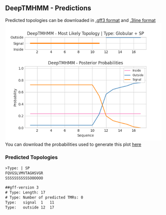 ## DeepTMHMM - Predictions
Predicted topologies can be downloaded in [.gff3 format](TMRs.gff3) and [.3line format](predicted_topologies.3line)
![picture](plot.png)
You can download the probabilities used to generate this plot [here](Type:_probs.csv)
### Predicted Topologies
```
>Type: | SP
FQVGSLVMVTAGHSVGR
SSSSSSSSSSSOOOOOO

```


```
##gff-version 3
# Type: Length: 17
# Type: Number of predicted TMRs: 0
Type:	signal	1	11				
Type:	outside	12	17				

```

